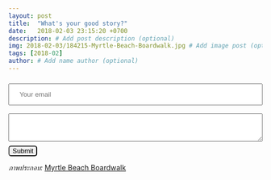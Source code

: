 ```yaml
---
layout: post
title:  "What's your good story?"
date:   2018-02-03 23:15:20 +0700
description: # Add post description (optional)
img: 2018-02-03/184215-Myrtle-Beach-Boardwalk.jpg # Add image post (optional)
tags: [2018-02]
author: # Add name author (optional)
---
```

<form method="POST" action="https://formspree.io/odd.daboss@sdee.co">
  <input type="email" name="email" placeholder="Your email" style="width:100%;padding:12px 20px;margin:8px 0;">
  <br>
  <textarea name="message" placeholder="What was the best part of your day?" style="width:100%;padding:12px 20px;margin:8px 0;">
  </textarea><br>
  <button type="submit" style="border-radius: 5px;">Submit</button>
</form>

*ภาพประกอบ:* [Myrtle Beach Boardwalk](https://www.expedia.com/pictures/myrtle-beach/myrtle-beach-boardwalk.d6161378/)

